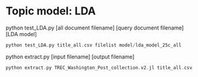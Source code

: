 # Topic model: LDA 

python test_LDA.py [all document filename] [query document filename] [LDA model]
```c
python test_LDA.py title_all.csv filelist model/lda_model_25c_all
```

python extract.py [input filename] [output filename]
```c
python extract.py TREC_Washington_Post_collection.v2.jl title_all.csv
```
